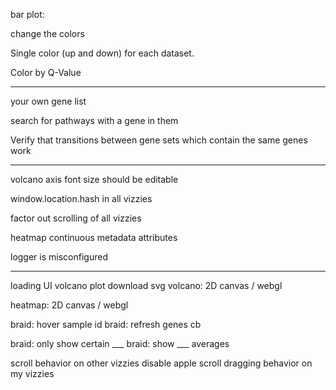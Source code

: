 


bar plot:

change the colors

Single color (up and down) for each dataset.

Color by Q-Value



---


your own gene list

search for pathways with a gene in them

Verify that transitions between gene sets which contain the same genes work


---


volcano axis font size should be editable

window.location.hash in all vizzies

factor out scrolling of all vizzies

heatmap continuous metadata attributes


logger is misconfigured


---


loading UI
volcano plot download svg
volcano: 2D canvas / webgl

heatmap: 2D canvas / webgl

braid: hover sample id
braid:  refresh genes cb

braid: only show certain ___
braid: show ___ averages


scroll behavior on other vizzies
disable apple scroll dragging behavior on my vizzies



